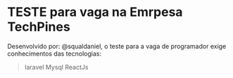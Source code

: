 # TESTE para vaga na Emrpesa TechPines
Desenvolvido por: @squaldaniel, o teste para a vaga de programador exige conhecimentos das tecnologias:
> laravel
Mysql
ReactJs
